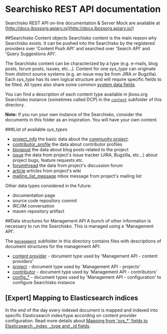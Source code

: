 Searchisko REST API documentation
=================================

Searchisko REST API on-line documentation & Server Mock are available at [http://docs.jbossorg.apiary.io](http://docs.jbossorg.apiary.io/)

##Searchisko Content objects
Searchisko content is the main reason why Searchisko exists. It can be pushed into the Searchisko by the 
registered providers over 'Content Push API' and searched over 'Search API' and 
'Query Suggestions API'.

The Searchisko content can be characterized by a type (e.g. e-mails, blog posts, forum 
posts, issues, etc...). Content for one *sys_type* can originate from distinct source
systems (e.g. an issue may be from JIRA or Bugzilla). 
Each *sys_type* has its own logical structure and will require specific fields
to be filled. All types also share some common [system data fields](content/dcp_content_object.md).

You can find a description of each content type available in jboss.org Searchisko instance (sometimes called DCP) in the
[`content`](content) subfolder of this directory.

**Note:** If you run your own instance of the Searchisko, consider the documents in this folder 
as an inspiration. You will have your own content.

###List of available *sys_type*s

+ [project_info](content/project_info.md) the basic data about the [community project](https://www.jboss.org/projects.html). 
+ [contributor_profile](content/contributor_profile.md) the data about contributor profiles
+ [blogpost](content/blogpost.md) the data about blog posts related to the project
+ [issue](content/issue.md) the data from project's issue tracker (JIRA, Bugzilla, 
  etc...) about project bugs, feature requests etc.
+ [forumthread](content/forumthread.md) the data from project's discussion forum
+ [article](content/article.md) articles from project's wiki
+ [mailing_list_message](content/mailing_list_message.md) mbox message from project's mailing list

Other data types considered in the future:

+ documentation page
+ source code repository commit
+ IRC/IM conversation
+ maven repository artifact

##Data structures for Management API
A bunch of other information is necessary to run the Searchisko. This is managed using a 'Management API'.
 
The [`management`](management) subfolder in this directory contains files with 
descriptions of document structures for the management API:

+ [content provider](management/content_provider.md) - document type used by 'Management API - content providers'
+ [project](management/project.md) - document type used by 'Management API - projects'
+ [contributor](management/contributor.md) - document type used by 'Management API - contributors'
+ [config_*](management)  - document types used by 'Management API - configuration' to configure Searchisko instance

## [Expert] Mapping to Elasticsearch indices

In the end of the day every indexed document is mapped and indexed into specific Elasticsearch index/type according on content provider configuration. Read more details about [Mapping from 'sys\_*' fields to Elasticsearch \_index, \_type and \_id fields](sys_fields_to_es_fields_mapping.md).

